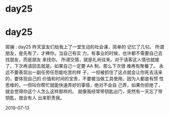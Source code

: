 # day25

# day25

斑斓 : day25 昨天室友们给我上了一堂生动的社会课，简单的 记忆了几句。 所谓朋友，是先有了，才捧你。当自己有实 力，有事业的时候，也许都不需要自己去找朋友，而是朋友 来找你。 所谓交情，就是礼尚往来。对于请客这人情也就接 了，下次再请回去就是。如果自己一定要 AA 制，那么下次很 难再有聚餐了。 永远不要表现出一副任劳任怨能吃苦的样 子，一但被抓住了这点就会让你死去活来的，要体现自己的 价值和时间的宝贵，不要被当做工具使用。因为人都是有惯 性思维的，一但叫你帮忙就能快速弄好的事情，绝对不会自 己弄，如果你拒绝了，就会觉得你这个人怎么这样那样的。 就像我经常带钥匙出门，突然有一天忘了带钥匙，就会有人 出来职责我。

2019-07-13